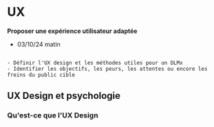# UX

**Proposer une expérience utilisateur adaptée**

- 03/10/24 matin

```{admonition} Objectif(s) pédagogique(s)

- Définir l'UX design et les méthodes utiles pour un DLMx
- Identifier les objectifs, les peurs, les attentes ou encore les freins du public cible

```

## UX Design et psychologie

### Qu'est-ce que l'UX Design


